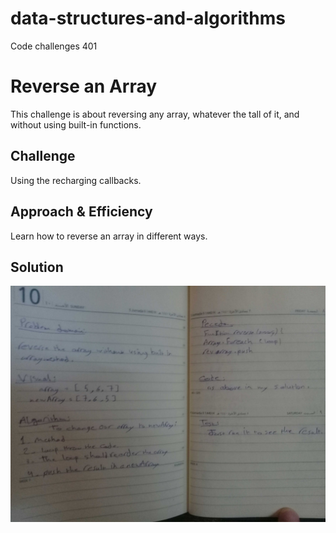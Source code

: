 # data-structures-and-algorithms
Code challenges 401

# Reverse an Array
This challenge is about reversing any array, whatever the tall of it, and without using built-in functions.
## Challenge
Using the recharging callbacks.

## Approach & Efficiency
Learn how to reverse an array in different ways.

## Solution
![UML Diagram](/assets/array-reverse.jpg)